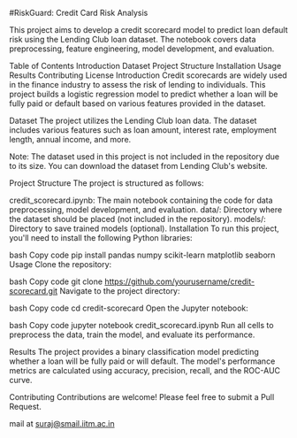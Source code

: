 #RiskGuard: Credit Card Risk Analysis


This project aims to develop a credit scorecard model to predict loan default risk using the Lending Club loan dataset. The notebook covers data preprocessing, feature engineering, model development, and evaluation.

Table of Contents
Introduction
Dataset
Project Structure
Installation
Usage
Results
Contributing
License
Introduction
Credit scorecards are widely used in the finance industry to assess the risk of lending to individuals. This project builds a logistic regression model to predict whether a loan will be fully paid or default based on various features provided in the dataset.

Dataset
The project utilizes the Lending Club loan data. The dataset includes various features such as loan amount, interest rate, employment length, annual income, and more.

Note: The dataset used in this project is not included in the repository due to its size. You can download the dataset from Lending Club's website.

Project Structure
The project is structured as follows:

credit_scorecard.ipynb: The main notebook containing the code for data preprocessing, model development, and evaluation.
data/: Directory where the dataset should be placed (not included in the repository).
models/: Directory to save trained models (optional).
Installation
To run this project, you'll need to install the following Python libraries:

bash
Copy code
pip install pandas numpy scikit-learn matplotlib seaborn
Usage
Clone the repository:

bash
Copy code
git clone https://github.com/yourusername/credit-scorecard.git
Navigate to the project directory:

bash
Copy code
cd credit-scorecard
Open the Jupyter notebook:

bash
Copy code
jupyter notebook credit_scorecard.ipynb
Run all cells to preprocess the data, train the model, and evaluate its performance.

Results
The project provides a binary classification model predicting whether a loan will be fully paid or will default. The model's performance metrics are calculated using accuracy, precision, recall, and the ROC-AUC curve.

Contributing
Contributions are welcome! Please feel free to submit a Pull Request.

mail at suraj@smail.iitm.ac.in
